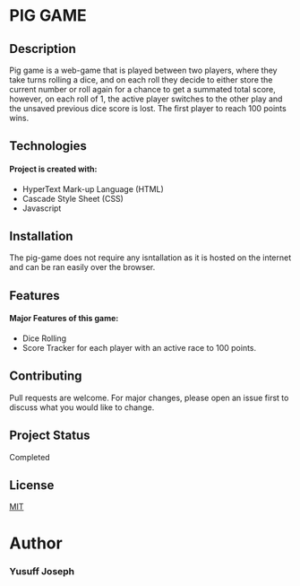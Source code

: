# **PIG GAME**


## **Description**

Pig game is a web-game that is played between two players, where they take turns rolling a dice, and on each roll they decide to either store the current number or roll again for a chance to get a summated total score, however, on each roll of 1, the active player switches to the other play and the unsaved previous dice score is lost. The first player to reach 100 points wins. 

## **Technologies**
#### Project is created with: 
* HyperText Mark-up Language (HTML)
* Cascade Style Sheet (CSS)
* Javascript

## **Installation**

The pig-game does not require any isntallation as it is hosted on the internet and can be ran easily over the browser.

## **Features**
#### Major Features of this game: 
* Dice Rolling 
* Score Tracker for each player with an active race to 100 points.

## Contributing

Pull requests are welcome. For major changes, please open an issue first
to discuss what you would like to change.

## **Project Status**
Completed

## License
[MIT](https://choosealicense.com/licenses/mit/)

# **Author**
### Yusuff Joseph
